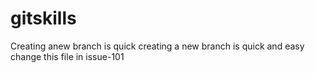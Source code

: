 # gitskills
Creating anew branch is quick
creating a new branch is quick and easy
change this file in issue-101
